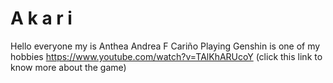 # A k a r i 
Hello everyone my is Anthea Andrea F Cariño
Playing Genshin is one of my hobbies
https://www.youtube.com/watch?v=TAlKhARUcoY (click this link to know more about the game)
